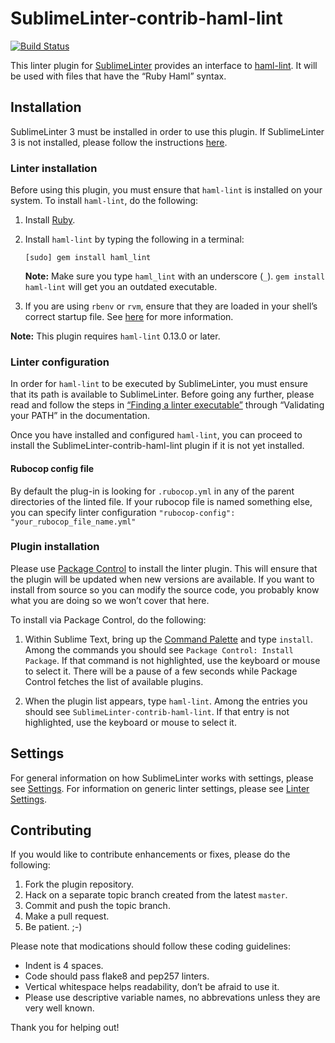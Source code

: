 SublimeLinter-contrib-haml-lint
================================

[![Build Status](https://travis-ci.org/jeroenj/SublimeLinter-contrib-haml-lint.svg?branch=master)](https://travis-ci.org/jeroenj/SublimeLinter-contrib-haml-lint)

This linter plugin for [SublimeLinter][docs] provides an interface to [haml-lint](https://github.com/jeroenj/SublimeLinter-contrib-haml-lint). It will be used with files that have the “Ruby Haml” syntax.

## Installation
SublimeLinter 3 must be installed in order to use this plugin. If SublimeLinter 3 is not installed, please follow the instructions [here][installation].

### Linter installation
Before using this plugin, you must ensure that `haml-lint` is installed on your system. To install `haml-lint`, do the following:

1. Install [Ruby](http://www.ruby-lang.org).

1. Install `haml-lint` by typing the following in a terminal:
   ```
   [sudo] gem install haml_lint
   ```
   **Note:** Make sure you type `haml_lint` with an underscore (`_`). `gem install haml-lint` will get you an outdated executable.

1. If you are using `rbenv` or `rvm`, ensure that they are loaded in your shell’s correct startup file. See [here](http://sublimelinter.readthedocs.org/en/latest/troubleshooting.html#shell-startup-files) for more information.


**Note:** This plugin requires `haml-lint` 0.13.0 or later.

### Linter configuration
In order for `haml-lint` to be executed by SublimeLinter, you must ensure that its path is available to SublimeLinter. Before going any further, please read and follow the steps in [“Finding a linter executable”](http://sublimelinter.readthedocs.org/en/latest/troubleshooting.html#finding-a-linter-executable) through “Validating your PATH” in the documentation.

Once you have installed and configured `haml-lint`, you can proceed to install the SublimeLinter-contrib-haml-lint plugin if it is not yet installed.

#### Rubocop config file
By default the plug-in is looking for `.rubocop.yml` in any of the parent directories
of the linted file. If your rubocop file is named something else, you can specify
linter configuration `"rubocop-config": "your_rubocop_file_name.yml"`

### Plugin installation
Please use [Package Control][pc] to install the linter plugin. This will ensure that the plugin will be updated when new versions are available. If you want to install from source so you can modify the source code, you probably know what you are doing so we won’t cover that here.

To install via Package Control, do the following:

1. Within Sublime Text, bring up the [Command Palette][cmd] and type `install`. Among the commands you should see `Package Control: Install Package`. If that command is not highlighted, use the keyboard or mouse to select it. There will be a pause of a few seconds while Package Control fetches the list of available plugins.

1. When the plugin list appears, type `haml-lint`. Among the entries you should see `SublimeLinter-contrib-haml-lint`. If that entry is not highlighted, use the keyboard or mouse to select it.

## Settings
For general information on how SublimeLinter works with settings, please see [Settings][settings]. For information on generic linter settings, please see [Linter Settings][linter-settings].

## Contributing
If you would like to contribute enhancements or fixes, please do the following:

1. Fork the plugin repository.
1. Hack on a separate topic branch created from the latest `master`.
1. Commit and push the topic branch.
1. Make a pull request.
1. Be patient.  ;-)

Please note that modications should follow these coding guidelines:

- Indent is 4 spaces.
- Code should pass flake8 and pep257 linters.
- Vertical whitespace helps readability, don’t be afraid to use it.
- Please use descriptive variable names, no abbrevations unless they are very well known.

Thank you for helping out!

[docs]: http://sublimelinter.readthedocs.org
[installation]: http://sublimelinter.readthedocs.org/en/latest/installation.html
[locating-executables]: http://sublimelinter.readthedocs.org/en/latest/usage.html#how-linter-executables-are-located
[pc]: https://sublime.wbond.net/installation
[cmd]: http://docs.sublimetext.info/en/sublime-text-3/extensibility/command_palette.html
[settings]: http://sublimelinter.readthedocs.org/en/latest/settings.html
[linter-settings]: http://sublimelinter.readthedocs.org/en/latest/linter_settings.html
[inline-settings]: http://sublimelinter.readthedocs.org/en/latest/settings.html#inline-settings
